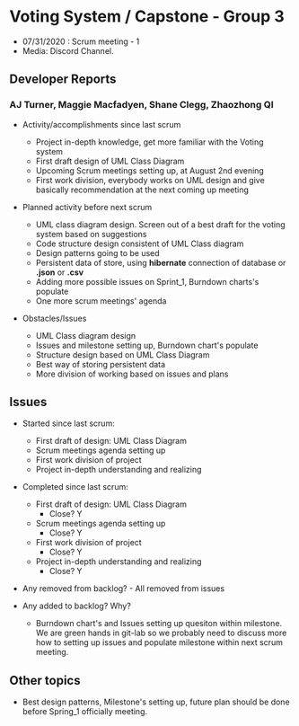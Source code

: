 #   Voting System / Capstone - Group 3

- 07/31/2020 : Scrum meeting - 1
- Media: Discord Channel.

##  Developer Reports

###  AJ Turner, Maggie Macfadyen, Shane Clegg,  Zhaozhong QI

-   Activity/accomplishments since last scrum
    -   Project in-depth knowledge, get more familiar with the Voting system
    -   First draft design of UML Class Diagram
    -   Upcoming Scrum meetings setting up, at August 2nd evening
    -   First work division, everybody works on UML design and give basically recommendation at the next coming up meeting

-   Planned activity before next scrum
    -   UML class diagram design. Screen out of a best draft for the voting system based on suggestions
    -   Code structure design consistent of UML Class diagram
    -   Design patterns going to be used
    -   Persistent data of store, using **hibernate** connection of database or **.json** or **.csv**
    -   Adding more possible issues on Sprint_1, Burndown charts's populate
    -   One more scrum meetings' agenda

-   Obstacles/Issues
    -   UML Class diagram design
    -   Issues and milestone setting up, Burndown chart's populate
    -   Structure design based on UML Class Diagram
    -   Best way of storing persistent data
    -   More division of working based on issues and plans

##  Issues

-   Started since last scrum:
    -   First draft of design: UML Class Diagram
    -   Scrum meetings agenda setting up
    -   First work division of project
    -   Project in-depth understanding and realizing

-   Completed since last scrum:
    -   First draft of design: UML Class Diagram
        -   Close? Y
    -   Scrum meetings agenda setting up
        -   Close? Y
    -   First work division of project
        -   Close? Y
    -   Project in-depth understanding and realizing
        -   Close? Y

-   Any removed from backlog?
        - All removed from issues

-   Any added to backlog? Why?
    -  Burndown chart's and Issues setting up quesiton within milestone. We are green hands in git-lab so we probably need to discuss more how to setting up issues and populate milestone within next scrum meeting.

##  Other topics

-   Best design patterns, Milestone's setting up, future plan should be done before Spring_1 officially meeting.
